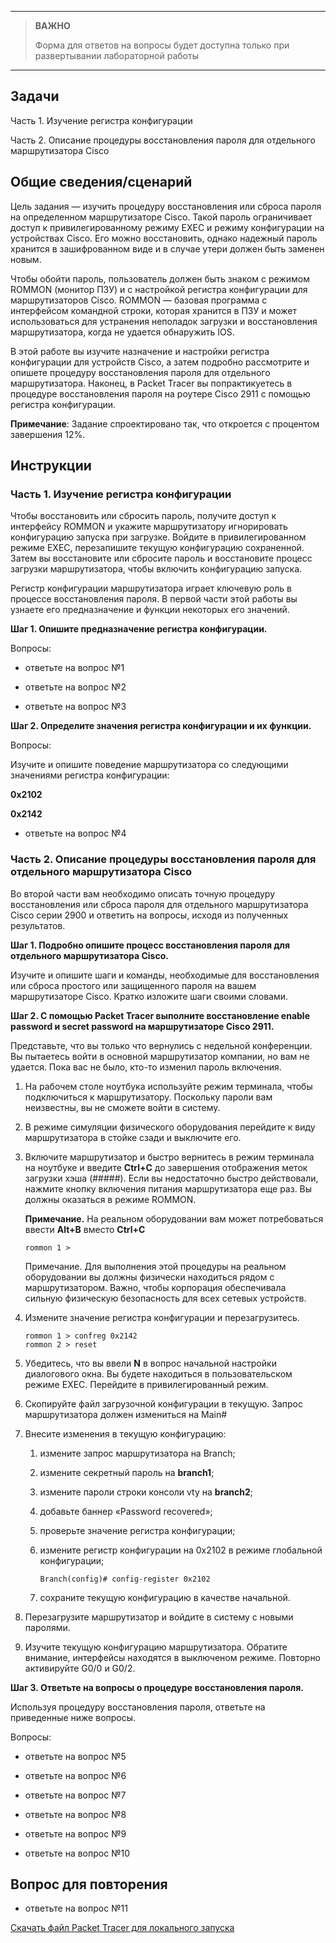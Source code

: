 
---

> **ВАЖНО**
> 
> Форма для ответов на вопросы будет доступна только при развертывании лабораторной работы 

---

## Задачи

Часть 1. Изучение регистра конфигурации

Часть 2. Описание процедуры восстановления пароля для отдельного маршрутизатора Cisco

## Общие сведения/сценарий

Цель задания — изучить процедуру восстановления или сброса пароля на определенном маршрутизаторе Cisco. Такой пароль ограничивает доступ к привилегированному режиму EXEC и режиму конфигурации на устройствах Cisco. Его можно восстановить, однако надежный пароль хранится в зашифрованном виде и в случае утери должен быть заменен новым.

Чтобы обойти пароль, пользователь должен быть знаком с режимом ROMMON (монитор ПЗУ) и с настройкой регистра конфигурации для маршрутизаторов Cisco. ROMMON — базовая программа с интерфейсом командной строки, которая хранится в ПЗУ и может использоваться для устранения неполадок загрузки и восстановления маршрутизатора, когда не удается обнаружить IOS.

В этой работе вы изучите назначение и настройки регистра конфигурации для устройств Cisco, а затем подробно рассмотрите и опишете процедуру восстановления пароля для отдельного маршрутизатора. Наконец, в Packet Tracer вы попрактикуетесь в процедуре восстановления пароля на роутере Cisco 2911 с помощью регистра конфигурации.

**Примечание**: Задание спроектировано так, что откроется с процентом завершения 12%.

## Инструкции

### Часть 1. Изучение регистра конфигурации

Чтобы восстановить или сбросить пароль, получите доступ к интерфейсу ROMMON и укажите маршрутизатору игнорировать конфигурацию запуска при загрузке. Войдите в привилегированном режиме EXEC, перезапишите текущую конфигурацию сохраненной. Затем вы восстановите или сбросите пароль и восстановите процесс загрузки маршрутизатора, чтобы включить конфигурацию запуска.

Регистр конфигурации маршрутизатора играет ключевую роль в процессе восстановления пароля. В первой части этой работы вы узнаете его предназначение и функции некоторых его значений.

**Шаг 1. Опишите предназначение регистра конфигурации.**

Вопросы:

- ответьте на вопрос №1

- ответьте на вопрос №2

- ответьте на вопрос №3

**Шаг 2. Определите значения регистра конфигурации и их функции.**

Вопросы:

Изучите и опишите поведение маршрутизатора со следующими значениями регистра конфигурации:

**0x2102**

**0x2142**

- ответьте на вопрос №4

### Часть 2. Описание процедуры восстановления пароля для отдельного маршрутизатора Cisco

Во второй части вам необходимо описать точную процедуру восстановления или сброса пароля для отдельного маршрутизатора Cisco серии 2900 и ответить на вопросы, исходя из полученных результатов.

**Шаг 1. Подробно опишите процесс восстановления пароля для отдельного маршрутизатора Cisco.**

Изучите и опишите шаги и команды, необходимые для восстановления или сброса простого или защищенного пароля на вашем маршрутизаторе Cisco. Кратко изложите шаги своими словами.

**Шаг 2. С помощью Packet Tracer выполните восстановление enable password и secret password на маршрутизаторе Cisco 2911.**

Представьте, что вы только что вернулись с недельной конференции. Вы пытаетесь войти в основной маршрутизатор компании, но вам не удается. Пока вас не было, кто-то изменил пароль включения. 

1.  На рабочем столе ноутбука используйте режим терминала, чтобы подключиться к маршрутизатору. Поскольку пароли вам неизвестны, вы не сможете войти в систему.

2.  В режиме симуляции физического оборудования перейдите к виду маршрутизатора в стойке сзади и выключите его.

3.  Включите маршрутизатор и быстро вернитесь в режим терминала на ноутбуке и введите **Ctrl+C** до завершения отображения меток загрузки хэша (#####). Если вы недостаточно быстро действовали, нажмите кнопку включения питания маршрутизатора еще раз. Вы должны оказаться в режиме ROMMON.

    **Примечание.** На реальном оборудовании вам может потребоваться ввести **Alt+B** вместо **Ctrl+C**

    ```
    rommon 1 >
    ```

    Примечание. Для выполнения этой процедуры на реальном оборудовании вы должны физически находиться рядом с маршрутизатором. Важно, чтобы корпорация обеспечивала сильную физическую безопасность для всех сетевых устройств.

4.  Измените значение регистра конфигурации и перезагрузитесь.

    ```
    rommon 1 > confreg 0x2142
    rommon 2 > reset
    ```

5.  Убедитесь, что вы ввели **N** в вопрос начальной настройки диалогового окна. Вы будете находиться в пользовательском режиме EXEC. Перейдите в привилегированный режим.

6.  Скопируйте файл загрузочной конфигурации в текущую. Запрос маршрутизатора должен измениться на Main#

7.  Внесите изменения в текущую конфигурацию:

    1.  измените запрос маршрутизатора на Branch;

    2.  измените секретный пароль на **branch1**;

    3.  измените пароли строки консоли vty на **branch2**;

    4.  добавьте баннер «Password recovered»;

    5.  проверьте значение регистра конфигурации;

    6.  измените регистр конфигурации на 0x2102 в режиме глобальной конфигурации;

        ```
        Branch(config)# config-register 0x2102
        ```

    7.  сохраните текущую конфигурацию в качестве начальной.

8.  Перезагрузите маршрутизатор и войдите в систему с новыми паролями.

9.  Изучите текущую конфигурацию маршрутизатора. Обратите внимание, интерфейсы находятся в выключеном режиме. Повторно активируйте G0/0 и G0/2.

**Шаг 3. Ответьте на вопросы о процедуре восстановления пароля.**

Используя процедуру восстановления пароля, ответьте на приведенные ниже вопросы.

Вопросы:

- ответьте на вопрос №5

- ответьте на вопрос №6

- ответьте на вопрос №7

- ответьте на вопрос №8

- ответьте на вопрос №9

- ответьте на вопрос №10

## Вопрос для повторения

- ответьте на вопрос №11

[Скачать файл Packet Tracer для локального запуска](./assets/10.6.13-lab.pka)
